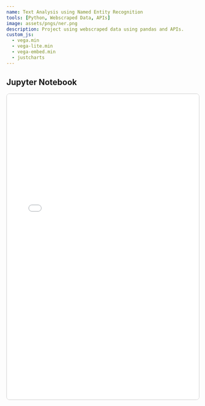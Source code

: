```yaml
---
name: Text Analysis using Named Entity Recognition
tools: [Python, Webscraped Data, APIs]
image: assets/pngs/ner.png
description: Project using webscraped data using pandas and APIs.
custom_js:
  - vega.min
  - vega-lite.min
  - vega-embed.min
  - justcharts
---
```




## Jupyter Notebook 

<iframe src="{{ site.baseurl }}/assets/jp_nbs/webscrape.html"
        width="100%"
        height="800px"
        frameborder="0"
        style="border: 1px solid #ccc; border-radius: 8px;">
</iframe>